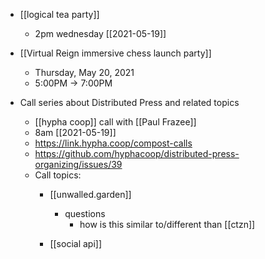- [[logical tea party]]
	- 2pm wednesday [[2021-05-19]]

- [[Virtual Reign immersive chess launch party]]
	- Thursday, May 20, 2021
	- 5:00PM → 7:00PM

- Call series about Distributed Press and related topics 
	- [[hypha coop]] call with [[Paul Frazee]]
	- 8am [[2021-05-19]]
	- https://link.hypha.coop/compost-calls
	- https://github.com/hyphacoop/distributed-press-organizing/issues/39
	- Call topics:
		- [[unwalled.garden]]
			- questions
				- how is this similar to/different than [[ctzn]]

		- [[social api]]